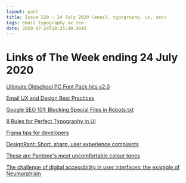 ```yaml
---
layout: post
title: Issue 220 - 24 July 2020 (email, typography, ux, seo)
tags: email typography ux seo
date: 2020-07-24T18:25:30.304Z
---
```

# Links of The Week ending 24 July 2020

<a href="https://boingboing.net/2020/07/17/ultimate-oldschool-pc-font-pac.html" title="Ultimate Oldschool PC Font Pack hits v2.0" alt="Ultimate Oldschool PC Font Pack hits v2.0" target="_blank">Ultimate Oldschool PC Font Pack hits v2.0</a>

<a href="https://uxplanet.org/email-ux-and-design-best-practices-887094a951a1" title="Email UX and Design Best Practices" alt="Email UX and Design Best Practices" target="_blank">Email UX and Design Best Practices</a>

<a href="https://www.searchenginejournal.com/blocking-special-files-in-robots-txt/374971/" title="Google SEO 101: Blocking Special Files in Robots.txt" alt="Google SEO 101: Blocking Special Files in Robots.txt" target="_blank">Google SEO 101: Blocking Special Files in Robots.txt</a>

<a href="https://blog.prototypr.io/8-rules-for-perfect-typography-in-ui-21b37f6f23ce" title="8 Rules for Perfect Typography in UI" alt="8 Rules for Perfect Typography in UI" target="_blank">8 Rules for Perfect Typography in UI</a>

<a href="https://uxdesign.cc/figma-tips-for-developers-e2f7af9eaa62" title="Figma tips for developers" alt="Figma tips for developers" target="_blank">Figma tips for developers</a>

<a href="https://designrant.app/" title="DesignRant: Short, sharp, user experience complaints" alt="DesignRant: Short, sharp, user experience complaints" target="_blank">DesignRant: Short, sharp, user experience complaints</a>

<a href="https://www.creativebloq.com/news/pantone-pain-tone" title="These are Pantone's most uncomfortable colour tones" alt="These are Pantone's most uncomfortable colour tones" target="_blank">These are Pantone's most uncomfortable colour tones</a>

<a href="https://uxdesign.cc/the-challenge-of-digital-accessibility-in-user-interfaces-the-example-of-neumorphism-ac9815ae3b86" title="The challenge of digital accessibility in user interfaces: the example of Neumorphism" alt="The challenge of digital accessibility in user interfaces: the example of Neumorphism" target="_blank">The challenge of digital accessibility in user interfaces: the example of Neumorphism</a>